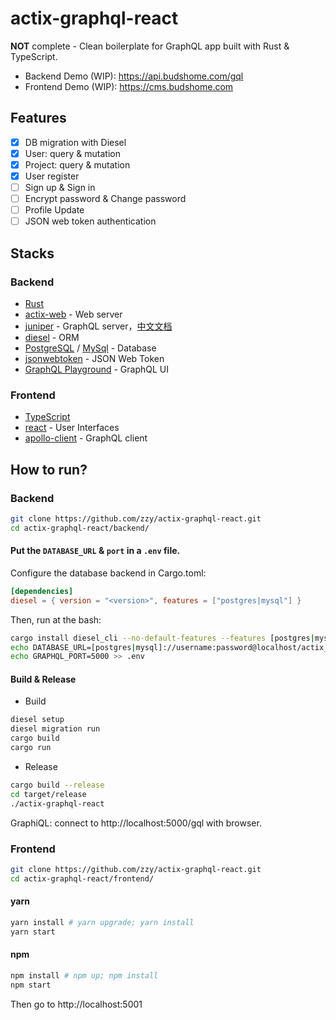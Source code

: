 # actix-graphql-react

**NOT** complete - Clean boilerplate for GraphQL app built with Rust & TypeScript.

* Backend Demo (WIP): https://api.budshome.com/gql
* Frontend Demo (WIP): https://cms.budshome.com

## Features

- [x] DB migration with Diesel
- [x] User: query & mutation
- [x] Project: query & mutation
- [x] User register
- [ ] Sign up & Sign in
- [ ] Encrypt password & Change password
- [ ] Profile Update
- [ ] JSON web token authentication

## Stacks

### Backend

- [Rust](https://www.rust-lang.org/zh-CN)
- [actix-web](https://crates.io/crates/actix-web) - Web server
- [juniper](https://crates.io/crates/juniper) - GraphQL server，[中文文档](https://juniper.budshome.com)
- [diesel](https://crates.io/crates/diesel) - ORM
- [PostgreSQL](https://postgresql.org) / [MySql](https://dev.mysql.com) - Database
- [jsonwebtoken](https://crates.io/crates/jsonwebtoken) - JSON Web Token
- [GraphQL Playground](https://github.com/prisma-labs/graphql-playground) - GraphQL UI

### Frontend

- [TypeScript](https://www.typescriptlang.org)
- [react](https://zh-hans.reactjs.org) - User Interfaces
- [apollo-client](https://www.apollographql.com/docs/react) - GraphQL client

## How to run?

### Backend

``` Bash
git clone https://github.com/zzy/actix-graphql-react.git
cd actix-graphql-react/backend/
```

#### Put the `DATABASE_URL` & `port` in a `.env` file.

Configure the database backend in Cargo.toml:

``` Toml
[dependencies]
diesel = { version = "<version>", features = ["postgres|mysql"] }
```

Then, run at the bash:

``` Bash
cargo install diesel_cli --no-default-features --features [postgres|mysql]
echo DATABASE_URL=[postgres|mysql]://username:password@localhost/actix_graphql > .env
echo GRAPHQL_PORT=5000 >> .env
```

#### Build & Release

- Build

``` Bash
diesel setup
diesel migration run
cargo build
cargo run
```

- Release

``` Bash
cargo build --release
cd target/release
./actix-graphql-react
```

GraphiQL: connect to http://localhost:5000/gql with browser.

### Frontend

``` Bash
git clone https://github.com/zzy/actix-graphql-react.git
cd actix-graphql-react/frontend/
```

#### yarn

``` Bash
yarn install # yarn upgrade; yarn install
yarn start
```

#### npm

``` Bash
npm install # npm up; npm install
npm start
```

Then go to http://localhost:5001
